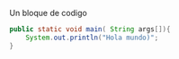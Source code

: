 Un bloque de codigo

```java title="main.java" linenums="1" hl_lines="2-3"
public static void main( String args[]){
    System.out.println("Hola mundo)";
}
```

 
